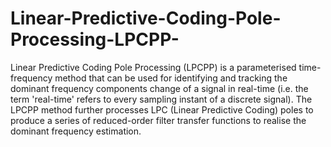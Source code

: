# Linear-Predictive-Coding-Pole-Processing-LPCPP-
Linear Predictive Coding Pole Processing (LPCPP) is a parameterised time-frequency method that can be used for identifying and tracking the dominant frequency components change of a signal in real-time (i.e. the term 'real-time' refers to every sampling instant of a discrete signal). The LPCPP method further processes LPC (Linear Predictive Coding) poles to produce a series of reduced-order filter transfer functions to realise the dominant frequency estimation.
